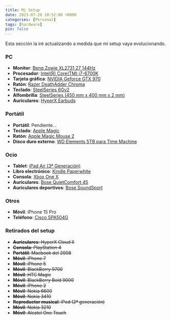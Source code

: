 ```yaml
---
title: Mi Setup
date: 2023-07-26 10:52:00 +0000
categories: [Personal]
tags: [hardware]
pin: false
---
```

Esta sección la iré actualizando a medida que mi setup vaya evolucionando.

### PC
- **Monitor**: [Benq Zowie XL2731 27 144Hz](https://amzn.to/3KgiclR)
- **Procesador**: [Intel(R) Core(TM) i7-6700K](https://amzn.to/3ObFMRT)
- **Tarjeta gráfica**: [NVIDIA Geforce GTX 970](https://amzn.to/43MLK1s)
- **Ratón**: [Razer DeathAdder Chroma](https://amzn.to/3Qh8dAD)
- **Teclado**: [SteelSeries 6Gv2](https://amzn.to/44KgHVw)
- **Alfombrilla**: [SteelSeries (450 mm x 400 mm x 2 mm)](https://amzn.to/43CFMjK)
- **Auriculares**: [HyperX Earbuds](https://amzn.to/450b2Kp)

### Portátil
- **Portátil**: Pendiente...
- **Teclado**: [Apple Magic](https://amzn.to/43JUO7p)
- **Ratón**: [Apple Magic Mouse 2](https://amzn.to/3QgXHJE)
- **Disco duro externo**: [WD Elements 5TB para Time Machine](https://amzn.to/3rIgpjk)

### Ocio
- **Tablet**: [iPad Air (3ª Generación)](https://amzn.to/478SklG)
- **Libro electrónico**: [Kindle Paperwhite](https://amzn.to/3q8hv7y)
- **Consola**: [Xbox One X](https://amzn.to/451romd)
- **Auriculares**: [Bose QuietComfort 45](https://amzn.to/3OaZf5j)
- **Auriculares deportivos**: [Bose SoundSport](https://amzn.to/3rMDUrt)

### Otros
- **Móvil**: iPhone 15 Pro
- **Teléfono**: [Cisco SPA504G](https://amzn.to/3rGiiwN)

### Retirados del setup
- **~~Auriculares~~**~~: HyperX Cloud II~~
- **~~Consola~~**~~: PlayStation 4~~
- **~~Portátil~~**~~: Macbook del 2008~~
- **~~Móvil~~**~~: iPhone 7~~
- **~~Móvil~~**~~: iPhone 5~~
- **~~Móvil~~**~~: BlackBerry 9700~~
- **~~Móvil~~**~~: HTC Magic~~
- **~~Móvil~~**~~: BlackBerry Bold 9000~~
- **~~Móvil~~**~~: iPhone 2~~
- **~~Móvil~~**~~: Nokia 6600~~
- **~~Móvil~~**~~: Nokia 3410~~
- **~~Reproductor musical~~**~~: iPod (2ª generación)~~
- **~~Móvil~~**~~: Nokia 3210~~
- **~~Móvil~~**~~: Alcatel One Touch~~
